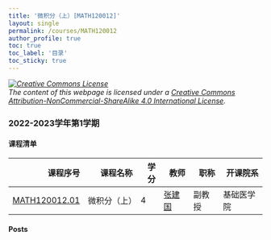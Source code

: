 ```yaml
---
title: '微积分（上）[MATH120012]'
layout: single
permalink: /courses/MATH120012
author_profile: true
toc: true
toc_label: '目录'
toc_sticky: true
---
```



<div class='notice--warning'>
	<p><i><a rel='license' href='http://creativecommons.org/licenses/by-nc-sa/4.0/'><img alt='Creative Commons License' style='border-width:0' src='https://i.creativecommons.org/l/by-nc-sa/4.0/88x31.png' /></a><br /> The content of this webpage is licensed under a <a rel='license' href='http://creativecommons.org/licenses/by-nc-sa/4.0/'>Creative Commons Attribution-NonCommercial-ShareAlike 4.0 International License</a>.</i></p>
</div>

### 2022-2023学年第1学期


#### 课程清单

<div style='text-align: center;' id='MATH120012_2223F'> <table id='MATH120012_2223F_table'>
  <thead>
    <tr style="text-align: right;">
      <th>课程序号</th>
      <th>课程名称</th>
      <th>学分</th>
      <th>教师</th>
      <th>职称</th>
      <th>开课院系</th>
    </tr>
  </thead>
  <tbody>
    <tr>
      <td><a href='https://fdu-math.github.io/courses/class-id/MATH120012-01'>MATH120012.01</a></td>
      <td>微积分（上）</td>
      <td>4</td>
      <td><a href='https://fdu-math.github.io/teachers/张建国'>张建国</a></td>
      <td>副教授</td>
      <td>基础医学院</td>
    </tr>
  </tbody>
</table></div>

#### Posts

